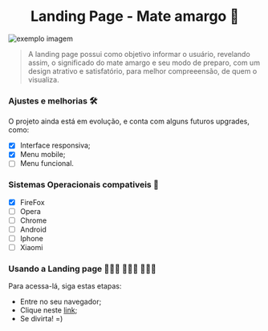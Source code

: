 <h1 align="center"> Landing Page - Mate amargo 🧉</h1>

<img src="exemplo-image.png" alt="exemplo imagem">

> A landing page possui como objetivo informar o usuário, revelando assim, o significado do mate amargo e seu modo de preparo, com um design atrativo e satisfatório, para melhor compreeensão, de quem o visualiza.

### Ajustes e melhorias 🛠

O projeto ainda está em evolução, e conta com alguns futuros upgrades, como:

- [x] Interface responsiva;
- [x] Menu mobile;
- [ ] Menu funcional.

### Sistemas Operacionais compativeis 📌
- [x] FireFox
- [ ] Opera
- [ ] Chrome
- [ ] Android
- [ ] Iphone
- [ ] Xiaomi

### Usando a Landing page 👩🏿‍💻 🧑🏿‍💻 👨🏿‍💻

Para acessa-lá, siga estas etapas:
- Entre no seu navegador;
- Clique neste [link](file:///home/dienifersiqueira/Landing-Page/index.html);
- Se divirta! =)
